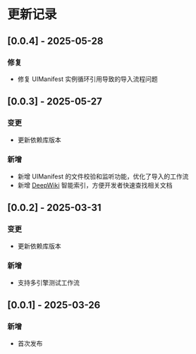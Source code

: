 # 更新记录

## [0.0.4] - 2025-05-28
### 修复
- 修复 UIManifest 实例循环引用导致的导入流程问题

## [0.0.3] - 2025-05-27
### 变更
- 更新依赖库版本

### 新增
- 新增 UIManifest 的文件校验和监听功能，优化了导入的工作流
- 新增 [DeepWiki](https://deepwiki.com) 智能索引，方便开发者快速查找相关文档

## [0.0.2] - 2025-03-31
### 变更
- 更新依赖库版本

### 新增
- 支持多引擎测试工作流

## [0.0.1] - 2025-03-26
### 新增
- 首次发布
